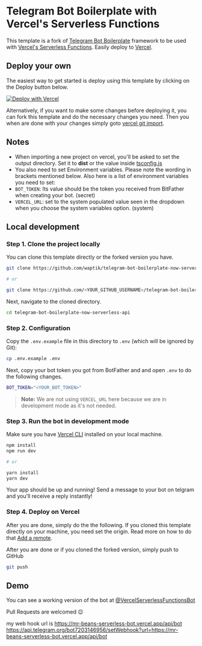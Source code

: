 # Telegram Bot Boilerplate with Vercel's Serverless Functions

This template is a fork of [Telegram Bot Boilerplate](https://github.com/yakovlevyuri/telegram-bot-boilerplate) framework to be used with [Vercel's Serverless Functions](https://vercel.com/docs/v2/serverless-functions/introduction). Easily deploy to [Vercel](https://vercel.com).

## Deploy your own

The easiest way to get started is deploy using this template by clicking on the Deploy button below.

[![Deploy with Vercel](https://vercel.com/button)](https://vercel.com/new/git/external?repository-url=https%3A%2F%2Fgithub.com%2Fwaptik%2Ftelegram-bot-boilerplate-now-serverless-api&env=BOT_TOKEN,VERCEL_URL&envDescription=Bot%20token%20and%20Vercel%20url&envLink=https%3A%2F%2Fgithub.com%2Fwaptik%2Ftelegram-bot-boilerplate-now-serverless-api&demo-title=Test%20Vercel's%20Serverless%20Functions&demo-description=A%20telegram%20bot%20based%20on%20this%20source%20code&demo-url=https%3A%2F%2Ft.me%2FVercelServerlessFunctionsBot&project-name=telegram-bot-boilerplate-now-serverless-api&repository-name=telegram-bot-boilerplate-now-serverless-api)

Alternatively, if you want to make some changes before deploying it, you can fork this template and do the necessary changes you need. Then you when are done with your changes simply goto [vercel git import](https://vercel.com/import/git).

## Notes

- When importing a new project on vercel, you'll be asked to set the output directory. Set it to **dist** or the value inside [tsconfig.js](https://github.com/waptik/telegram-bot-boilerplate-now-serverless-api/blob/master/tsconfig.js#L4)
- You also need to set Environment variables. Please note the wording in brackets mentioned below. Also here is a list of environment variables you need to set:
- `BOT_TOKEN`: Its value should be the token you received from BitFather when creating your bot. (secret)
- `VERCEL_URL`: set to the system populated value seen in the dropdown when you choose the system variables option. (system)

## Local development

### Step 1. Clone the project locally

You can clone this template directly or the forked version you have.

```bash
git clone https://github.com/waptik/telegram-bot-boilerplate-now-serverless-api.git

# or

git clone https://github.com/<YOUR_GITHUB_USERNAME>/telegram-bot-boilerplate-now-serverless-api.git
```

Next, navigate to the cloned directory.

```sh
cd telegram-bot-boilerplate-now-serverless-api
```

### Step 2. Configuration

Copy the `.env.example` file in this directory to `.env` (which will be ignored by Git):

```bash
cp .env.example .env
```

Next, copy your bot token you got from BotFather and and open `.env` to do the following changes.

```bash
BOT_TOKEN="<YOUR_BOT_TOKEN>"
```

> **Note:** We are not using `VERCEL_URL` here because we are in development mode as it's not needed.

### Step 3. Run the bot in development mode

Make sure you have [Vercel CLI](https://vercel.com/download) installed on your local machine.

```bash
npm install
npm run dev

# or

yarn install
yarn dev
```

Your app should be up and running! Send a message to your bot on telgram and you'll receive a reply instantly!

### Step 4. Deploy on Vercel

After you are done, simply do the the following.
If you cloned this template directly on your machine, you need set the origin. Read more on how to do that [Add a remote](https://github.com/git-guides/git-remote#common-git-remote-commands).

After you are done or if you cloned the forked version, simply push to GitHub

```bash
git push
```

## Demo

You can see a working version of the bot at [@VercelServerlessFunctionsBot](https://t.me/VercelServerlessFunctionsBot)

Pull Requests are welcomed 😉


my web hook url is https://mr-beans-serverless-bot.vercel.app/api/bot
https://api.telegram.org/bot7203146956/setWebhook?url=https://mr-beans-serverless-bot.vercel.app/api/bot
